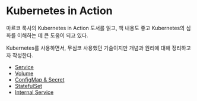 # Kubernetes in Action

마르코 룩사의 Kubernetes in Action 도서를 읽고, 책 내용도 좋고 Kubernetes의 심화를 이해하는 데 큰 도움이 되고 있다.

Kubernetes를 사용하면서, 무심코 사용했던 기술이지만 개념과 원리에 대해 정리하고자 작성한다.

- [Service](./05_Service.md)
- [Volume](./06_Volume.md)
- [ConfigMap & Secret](./07_ConfigMap&Secret.md)
- [StatefulSet](./10_StatefulSet.md)
- [Internal Service](./11_Internal_Service.md)